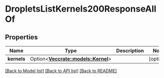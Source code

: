 # DropletsListKernels200ResponseAllOf

## Properties

Name | Type | Description | Notes
------------ | ------------- | ------------- | -------------
**kernels** | Option<[**Vec<crate::models::Kernel>**](kernel.md)> |  | [optional]

[[Back to Model list]](../README.md#documentation-for-models) [[Back to API list]](../README.md#documentation-for-api-endpoints) [[Back to README]](../README.md)


